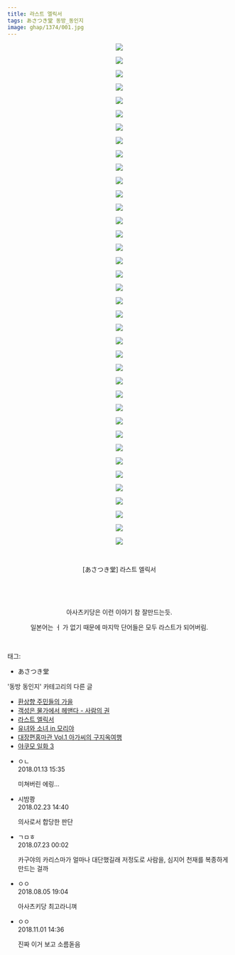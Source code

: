 ```yaml
---
title: 라스트 엘릭서
tags: あさつき堂 동방_동인지
image: ghap/1374/001.jpg
---
```

<div class="article">
<p style="text-align: center; clear: none; float: none;"><img src="{{ site.nasurl }}/ghap/1374/001.jpg"/></p>
<p style="text-align: center; clear: none; float: none;"><img src="{{ site.nasurl }}/ghap/1374/002.jpg"/></p>
<p style="text-align: center; clear: none; float: none;"><img src="{{ site.nasurl }}/ghap/1374/003.jpg"/></p>
<p style="text-align: center; clear: none; float: none;"><img src="{{ site.nasurl }}/ghap/1374/004.jpg"/></p>
<p style="text-align: center; clear: none; float: none;"><img src="{{ site.nasurl }}/ghap/1374/005.jpg"/></p>
<p style="text-align: center; clear: none; float: none;"><img src="{{ site.nasurl }}/ghap/1374/006.jpg"/></p>
<p style="text-align: center; clear: none; float: none;"><img src="{{ site.nasurl }}/ghap/1374/007.jpg"/></p>
<p style="text-align: center; clear: none; float: none;"><img src="{{ site.nasurl }}/ghap/1374/008.jpg"/></p>
<p style="text-align: center; clear: none; float: none;"><img src="{{ site.nasurl }}/ghap/1374/009.jpg"/></p>
<p style="text-align: center; clear: none; float: none;"><img src="{{ site.nasurl }}/ghap/1374/010.jpg"/></p>
<p style="text-align: center; clear: none; float: none;"><img src="{{ site.nasurl }}/ghap/1374/011.jpg"/></p>
<p style="text-align: center; clear: none; float: none;"><img src="{{ site.nasurl }}/ghap/1374/012.jpg"/></p>
<p style="text-align: center; clear: none; float: none;"><img src="{{ site.nasurl }}/ghap/1374/013.jpg"/></p>
<p style="text-align: center; clear: none; float: none;"><img src="{{ site.nasurl }}/ghap/1374/014.jpg"/></p>
<p style="text-align: center; clear: none; float: none;"><img src="{{ site.nasurl }}/ghap/1374/015.jpg"/></p>
<p style="text-align: center; clear: none; float: none;"><img src="{{ site.nasurl }}/ghap/1374/016.jpg"/></p>
<p style="text-align: center; clear: none; float: none;"><img src="{{ site.nasurl }}/ghap/1374/017.jpg"/></p>
<p style="text-align: center; clear: none; float: none;"><img src="{{ site.nasurl }}/ghap/1374/018.jpg"/></p>
<p style="text-align: center; clear: none; float: none;"><img src="{{ site.nasurl }}/ghap/1374/019.jpg"/></p>
<p style="text-align: center; clear: none; float: none;"><img src="{{ site.nasurl }}/ghap/1374/020.jpg"/></p>
<p style="text-align: center; clear: none; float: none;"><img src="{{ site.nasurl }}/ghap/1374/021.jpg"/></p>
<p style="text-align: center; clear: none; float: none;"><img src="{{ site.nasurl }}/ghap/1374/022.jpg"/></p>
<p style="text-align: center; clear: none; float: none;"><img src="{{ site.nasurl }}/ghap/1374/023.jpg"/></p>
<p style="text-align: center; clear: none; float: none;"><img src="{{ site.nasurl }}/ghap/1374/024.jpg"/></p>
<p style="text-align: center; clear: none; float: none;"><img src="{{ site.nasurl }}/ghap/1374/025.jpg"/></p>
<p style="text-align: center; clear: none; float: none;"><img src="{{ site.nasurl }}/ghap/1374/026.jpg"/></p>
<p style="text-align: center; clear: none; float: none;"><img src="{{ site.nasurl }}/ghap/1374/027.jpg"/></p>
<p style="text-align: center; clear: none; float: none;"><img src="{{ site.nasurl }}/ghap/1374/028.jpg"/></p>
<p style="text-align: center; clear: none; float: none;"><img src="{{ site.nasurl }}/ghap/1374/029.jpg"/></p>
<p style="text-align: center; clear: none; float: none;"><img src="{{ site.nasurl }}/ghap/1374/030.jpg"/></p>
<p style="text-align: center; clear: none; float: none;"><img src="{{ site.nasurl }}/ghap/1374/031.jpg"/></p>
<p style="text-align: center; clear: none; float: none;"><img src="{{ site.nasurl }}/ghap/1374/032.jpg"/></p>
<p style="text-align: center; clear: none; float: none;"><img src="{{ site.nasurl }}/ghap/1374/033.jpg"/></p>
<p style="text-align: center; clear: none; float: none;"><img src="{{ site.nasurl }}/ghap/1374/034.jpg"/></p>
<p style="text-align: center; clear: none; float: none;"><img src="{{ site.nasurl }}/ghap/1374/035.jpg"/></p>
<p style="text-align: center; clear: none; float: none;"><img src="{{ site.nasurl }}/ghap/1374/036.jpg"/></p>
<p style="text-align: center; clear: none; float: none;"><img src="{{ site.nasurl }}/ghap/1374/037.jpg"/></p>
<p style="text-align: center; clear: none; float: none;"><img src="{{ site.nasurl }}/ghap/1374/038.jpg"/></p>
<p style="text-align: center; clear: none; float: none;"><br/></p>
<p style="text-align: center; clear: none; float: none;">[あさつき堂] 라스트 엘릭서</p>
<p style="text-align: center; clear: none; float: none;"><br/></p>
<p style="text-align: center; clear: none; float: none;"><br/></p>
<p style="text-align: center; clear: none; float: none;">아사츠키당은 이런 이야기 참 잘만드는듯.</p>
<p style="text-align: center; clear: none; float: none;">일본어는 ㅓ 가 없기 때문에 마지막 단어들은 모두 라스트가 되어버림.</p>
<p><br/></p>
</div><div class="tagTrail">
<p>태그: </p>
<ul>
<li>あさつき堂</li>
</ul>
</div><div class="another">
<p>'동방 동인지' 카테고리의 다른 글</p>
<ul>
<li><a href="/2016-08-06-ghap_1376">환상향 주민들의 가을</a></li>
<li><a href="/2016-08-06-ghap_1375">객성은 물가에서 헤맨다 - 사람의 권</a></li>
<li><a href="/2016-08-06-ghap_1374">라스트 엘릭서</a></li>
<li><a href="/2016-08-06-ghap_1373">유녀와 소녀 in 모리야</a></li>
<li><a href="/2016-08-06-ghap_1372">대장편홍마관 Vol.1 아가씨의 구지옥여행</a></li>
<li><a href="/2016-08-06-ghap_1371">야쿠모 일화 3</a></li>
</ul>
</div><div class="cb_module cb_fluid">
<div class="cb_wrt cb_profile">
<div class="comment">
<ul>
<li class="cb_thumb_off" id="comment15173526">
<div class="cb_comment_area">
<div class="cb_info_area">
<div class="cb_section">
<span class="cb_nick_name">ㅇㄴ</span>
</div>
<div class="cb_section">
<span class="cb_date">2018.01.13 15:35 </span>
</div>
</div>
<div class="cb_dsc_comment">
<p class="cb_dsc">
											미쳐버린 에링...
										</p>
</div>
</div></li>
<li class="cb_thumb_off" id="comment15205122">
<div class="cb_comment_area">
<div class="cb_info_area">
<div class="cb_section">
<span class="cb_nick_name">시밤쾅</span>
</div>
<div class="cb_section">
<span class="cb_date">2018.02.23 14:40 </span>
</div>
</div>
<div class="cb_dsc_comment">
<p class="cb_dsc">
											의사로서 합당한 판단
										</p>
</div>
</div></li>
<li class="cb_thumb_off" id="comment15291853">
<div class="cb_comment_area">
<div class="cb_info_area">
<div class="cb_section">
<span class="cb_nick_name">ㄱㅁㅎ</span>
</div>
<div class="cb_section">
<span class="cb_date">2018.07.23 00:02 </span>
</div>
</div>
<div class="cb_dsc_comment">
<p class="cb_dsc">
											카구야의 카리스마가 얼마나 대단했길래 저정도로 사람을, 심지어 천재를 복종하게 만드는 걸까
										</p>
</div>
</div></li>
<li class="cb_thumb_off" id="comment15301367">
<div class="cb_comment_area">
<div class="cb_info_area">
<div class="cb_section">
<span class="cb_nick_name">ㅇㅇ</span>
</div>
<div class="cb_section">
<span class="cb_date">2018.08.05 19:04 </span>
</div>
</div>
<div class="cb_dsc_comment">
<p class="cb_dsc">
											아사츠키당 최고라니껴
										</p>
</div>
</div></li>
<li class="cb_thumb_off" id="comment15366150">
<div class="cb_comment_area">
<div class="cb_info_area">
<div class="cb_section">
<span class="cb_nick_name">ㅇㅇ</span>
</div>
<div class="cb_section">
<span class="cb_date">2018.11.01 14:36 </span>
</div>
</div>
<div class="cb_dsc_comment">
<p class="cb_dsc">
											진짜 이거 보고 소름돋음
										</p>
</div>
</div></li>
</ul>
</div>
</div><!-- commentList close -->
</div>